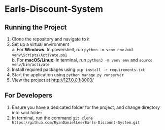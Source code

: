 # Earls-Discount-System

## Running the Project
1. Clone the repository and navigate to it 
2. Set up a virtual environment  
    a. For **Windows**: In powershell, run  ```python -m venv env``` and ```venv\Scripts\Activate.ps1```   
    b. For **macOS/Linux**: In terminal, run  ```python3 -m venv env``` and ```source venv/bin/activate```
3. Install required packages using ```pip install -r requirements.txt```
4. Start the application using ```python manage.py runserver```  
5. View the project at  http://127.0.0.1:8000/


## For Developers
1. Ensure you have a dedicated folder for the project, and change directory into said folder
2. In terminal, run the command ```git clone https://github.com/RyanDanielLee/Earls-Discount-System.git```